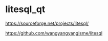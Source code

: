 # litesql_qt
https://sourceforge.net/projects/litesql/

https://github.com/wangyangyangisme/litesql
